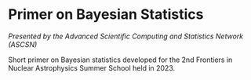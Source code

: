 # Primer on Bayesian Statistics

_Presented by the Advanced Scientific Computing and Statistics Network (ASCSN)_

Short primer on Bayesian statistics developed for the 2nd Frontiers in Nuclear Astrophysics Summer School held in 2023.
